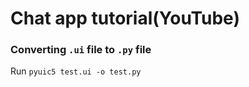 # Chat app tutorial(YouTube)

### Converting ```.ui``` file to ```.py``` file
Run ```pyuic5 test.ui -o test.py```